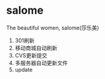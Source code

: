 salome
======

The beautiful women, salome(莎乐美)

1. 301刷新
1. 移动商城自动刷新
1. CVS更新提交
1. 多服务器自动更新文件
1. update